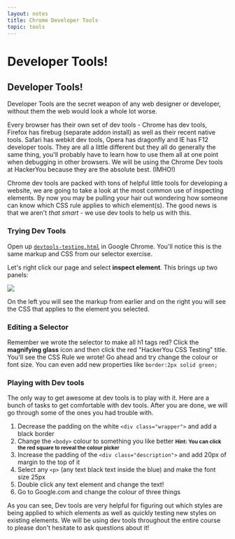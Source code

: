```yaml
---
layout: notes
title: Chrome Developer Tools
topic: tools
---
```


# Developer Tools!

## Developer Tools!
Developer Tools are the secret weapon of any web designer or developer, without them the web would look a whole lot worse. 

Every browser has their own set of dev tools - Chrome has dev tools, Firefox has firebug (separate addon install) as well as their recent native tools. Safari has webkit dev tools, Opera has dragonfly and IE has F12 developer tools. They are all a little different but they all do generally the same thing, you'll probably have to learn how to use them all at one point when debugging in other browsers. We will be using the Chrome Dev tools at HackerYou because they are the absolute best. (IMHO!)

Chrome dev tools are packed with tons of helpful little tools for developing a website, we are going to take a look at the most common use of inspecting elements. By now you may be pulling your hair out wondering how someone can know which CSS rule applies to which element(s). The good news is that we aren't _that smart_ - we use dev tools to help us with this.

### Trying Dev Tools
Open up <a href="exercises/devtools-testing.html" class="exercise">`devtools-testing.html`</a> in Google Chrome. You'll notice this is the same markup and CSS from our selector exercise.

Let's right click our page and select **inspect element**. This brings up two panels:

![](http://wes.io/JOER/Screen%20Shot%202012-09-11%20at%201.37.32%20PM.png)

On the left you will see the markup from earlier and on the right you will see the CSS that applies to the element you selected.

### Editing a Selector
Remember we wrote the selector to make all h1 tags red? Click the **magnifying glass** icon and then click the red "HackerYou CSS Testing" title. You'll see the CSS Rule we wrote! Go ahead and try change the colour or font size. You can even add new properties like `border:2px solid green;`

### Playing with Dev tools
The only way to get awesome at dev tools is to play with it. Here are a bunch of tasks to get comfortable with dev tools. After you are done, we will go through some of the ones you had trouble with.

1. Decrease the padding on the white `<div class="wrapper">` and add a black border
2. Change the `<body>` colour to something you like better <small>**Hint: You can click the red square to reveal the colour picker**</small>
3. Increase the padding of the `<div class="description">` and add 20px of margin to the top of it
3. Select any `<p>` (any text black text inside the blue) and make the font size 25px
4. Double click any text element and change the text!
5. Go to Google.com and change the colour of three things

As you can see, Dev tools are very helpful for figuring out which styles are being applied to which elements as well as quickly testing new styles on existing elements. We will be using dev tools throughout the entire course to please don't hesitate to ask questions about it!